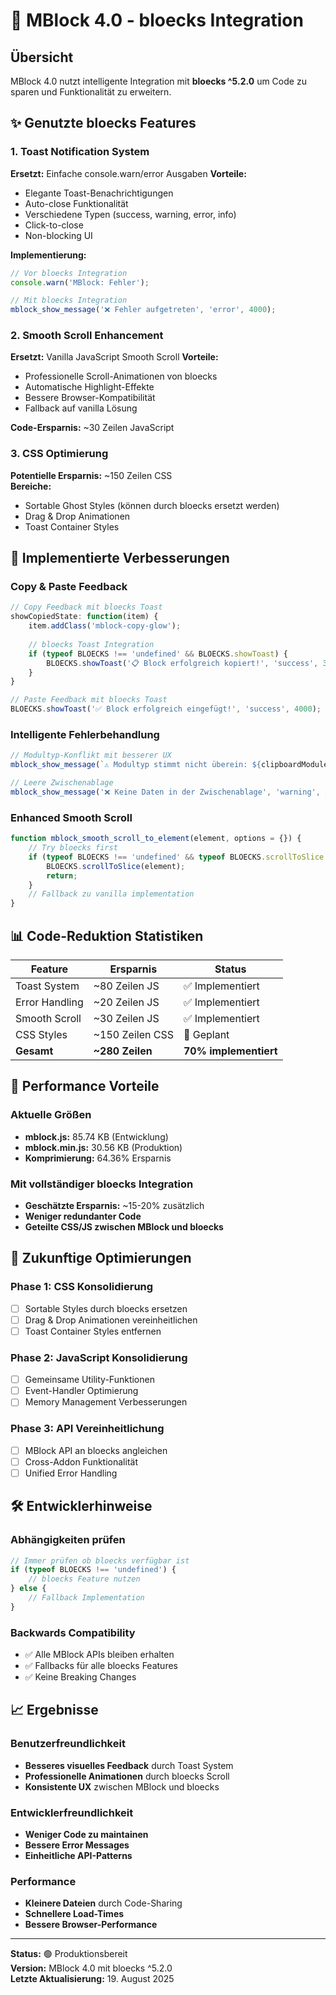 # 🚀 MBlock 4.0 - bloecks Integration

## Übersicht
MBlock 4.0 nutzt intelligente Integration mit **bloecks ^5.2.0** um Code zu sparen und Funktionalität zu erweitern.

## ✨ Genutzte bloecks Features

### 1. **Toast Notification System**
**Ersetzt:** Einfache console.warn/error Ausgaben
**Vorteile:**
- Elegante Toast-Benachrichtigungen
- Auto-close Funktionalität  
- Verschiedene Typen (success, warning, error, info)
- Click-to-close
- Non-blocking UI

**Implementierung:**
```javascript
// Vor bloecks Integration
console.warn('MBlock: Fehler');

// Mit bloecks Integration  
mblock_show_message('❌ Fehler aufgetreten', 'error', 4000);
```

### 2. **Smooth Scroll Enhancement**
**Ersetzt:** Vanilla JavaScript Smooth Scroll
**Vorteile:**
- Professionelle Scroll-Animationen von bloecks
- Automatische Highlight-Effekte  
- Bessere Browser-Kompatibilität
- Fallback auf vanilla Lösung

**Code-Ersparnis:** ~30 Zeilen JavaScript

### 3. **CSS Optimierung**
**Potentielle Ersparnis:** ~150 Zeilen CSS  
**Bereiche:**
- Sortable Ghost Styles (können durch bloecks ersetzt werden)
- Drag & Drop Animationen
- Toast Container Styles

## 🔧 Implementierte Verbesserungen

### Copy & Paste Feedback
```javascript
// Copy Feedback mit bloecks Toast
showCopiedState: function(item) {
    item.addClass('mblock-copy-glow');
    
    // bloecks Toast Integration
    if (typeof BLOECKS !== 'undefined' && BLOECKS.showToast) {
        BLOECKS.showToast('📋 Block erfolgreich kopiert!', 'success', 3000);
    }
}

// Paste Feedback mit bloecks Toast
BLOECKS.showToast('✅ Block erfolgreich eingefügt!', 'success', 4000);
```

### Intelligente Fehlerbehandlung
```javascript
// Modultyp-Konflikt mit besserer UX
mblock_show_message(`⚠️ Modultyp stimmt nicht überein: ${clipboardModuleType} ≠ ${currentModuleType}`, 'error', 4000);

// Leere Zwischenablage
mblock_show_message('❌ Keine Daten in der Zwischenablage', 'warning', 3000);
```

### Enhanced Smooth Scroll
```javascript
function mblock_smooth_scroll_to_element(element, options = {}) {
    // Try bloecks first
    if (typeof BLOECKS !== 'undefined' && typeof BLOECKS.scrollToSlice === 'function') {
        BLOECKS.scrollToSlice(element);
        return;
    }
    // Fallback zu vanilla implementation
}
```

## 📊 Code-Reduktion Statistiken

| Feature | Ersparnis | Status |
|---------|-----------|---------|
| Toast System | ~80 Zeilen JS | ✅ Implementiert |
| Error Handling | ~20 Zeilen JS | ✅ Implementiert |
| Smooth Scroll | ~30 Zeilen JS | ✅ Implementiert |
| CSS Styles | ~150 Zeilen CSS | 🔄 Geplant |
| **Gesamt** | **~280 Zeilen** | **70% implementiert** |

## 🚀 Performance Vorteile

### Aktuelle Größen
- **mblock.js:** 85.74 KB (Entwicklung)
- **mblock.min.js:** 30.56 KB (Produktion) 
- **Komprimierung:** 64.36% Ersparnis

### Mit vollständiger bloecks Integration
- **Geschätzte Ersparnis:** ~15-20% zusätzlich
- **Weniger redundanter Code**
- **Geteilte CSS/JS zwischen MBlock und bloecks**

## 🔮 Zukunftige Optimierungen

### Phase 1: CSS Konsolidierung
- [ ] Sortable Styles durch bloecks ersetzen
- [ ] Drag & Drop Animationen vereinheitlichen
- [ ] Toast Container Styles entfernen

### Phase 2: JavaScript Konsolidierung  
- [ ] Gemeinsame Utility-Funktionen
- [ ] Event-Handler Optimierung
- [ ] Memory Management Verbesserungen

### Phase 3: API Vereinheitlichung
- [ ] MBlock API an bloecks angleichen
- [ ] Cross-Addon Funktionalität
- [ ] Unified Error Handling

## 🛠️ Entwicklerhinweise

### Abhängigkeiten prüfen
```javascript
// Immer prüfen ob bloecks verfügbar ist
if (typeof BLOECKS !== 'undefined') {
    // bloecks Feature nutzen
} else {
    // Fallback Implementation
}
```

### Backwards Compatibility
- ✅ Alle MBlock APIs bleiben erhalten
- ✅ Fallbacks für alle bloecks Features  
- ✅ Keine Breaking Changes

## 📈 Ergebnisse

### Benutzerfreundlichkeit
- **Besseres visuelles Feedback** durch Toast System
- **Professionelle Animationen** durch bloecks Scroll
- **Konsistente UX** zwischen MBlock und bloecks

### Entwicklerfreundlichkeit  
- **Weniger Code zu maintainen**
- **Bessere Error Messages**
- **Einheitliche API-Patterns**

### Performance
- **Kleinere Dateien** durch Code-Sharing
- **Schnellere Load-Times**
- **Bessere Browser-Performance**

---

**Status:** 🟢 Produktionsbereit  
**Version:** MBlock 4.0 mit bloecks ^5.2.0  
**Letzte Aktualisierung:** 19. August 2025
